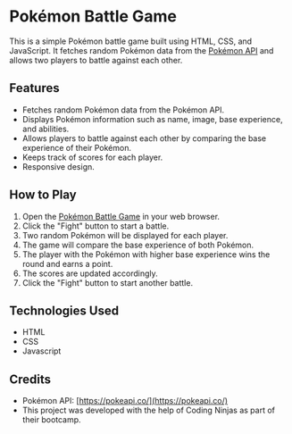 # Pokémon Battle Game

This is a simple Pokémon battle game built using HTML, CSS, and JavaScript. It fetches random Pokémon data from the [Pokémon API](https://pokeapi.co/) and allows two players to battle against each other.

## Features

- Fetches random Pokémon data from the Pokémon API.
- Displays Pokémon information such as name, image, base experience, and abilities.
- Allows players to battle against each other by comparing the base experience of their Pokémon.
- Keeps track of scores for each player.
- Responsive design.

## How to Play

1. Open the [Pokémon Battle Game](#) in your web browser.
2. Click the "Fight" button to start a battle.
3. Two random Pokémon will be displayed for each player.
4. The game will compare the base experience of both Pokémon.
5. The player with the Pokémon with higher base experience wins the round and earns a point.
6. The scores are updated accordingly.
7. Click the "Fight" button to start another battle.

## Technologies Used

- HTML
- CSS
- Javascript

## Credits

- Pokémon API: [https://pokeapi.co/](https://pokeapi.co/)
- This project was developed with the help of Coding Ninjas as part of their bootcamp.

